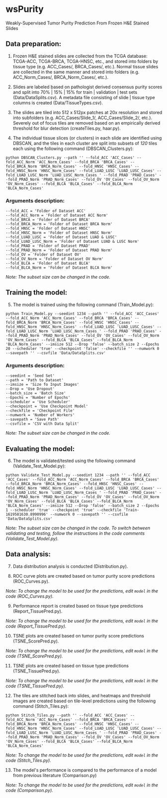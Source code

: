 # wsPurity

Weakly-Supervised Tumor Purity Prediction From Frozen H&E Stained Slides

## Data preparation:

1) Frozen H&E stained slides are collected from the TCGA database: TCGA-ACC, TCGA-BRCA, TCGA-HNSC, etc., and stored into folders by tissue type (e.g. ACC_Cases/, BRCA_Cases/, etc.). Normal tissue slides are collected in the same manner and stored into folders (e.g. ACC_Norm_Cases/, BRCA_Norm_Cases/, etc.).



2) Slides are labeled based on pathologist derived consensus purity scores and split into 70% | 15% | 15% for train | validation | test sets (Data/DataSplits.csv). A metadata file consisting of slide | tissue type columns is created (Data/TissueTypes.csv).

3) The slides are tiled into 512 x 512px patches at 20x resolution and stored into subfolders (e.g. ACC_Cases/Slide_1/, ACC_Cases/Slide_2/, etc.). Severely out of focus tiles are removed based on an empirically derived threshold for blur detection (createTiles.py, haar.py).

4) The individual tissue slices (or clusters) in each slide are identified using DBSCAN, and the tiles in each cluster are split into subsets of *120* tiles each using the following command (DBSCAN_Clusters.py):

```
python DBSCAN_Clusters.py --path '' --fold_ACC 'ACC_Cases' --fold_ACC_Norm 'ACC_Norm_Cases' --fold_BRCA 'BRCA_Cases' --fold_BRCA_Norm 'BRCA_Norm_Cases' --fold_HNSC 'HNSC_Cases' --fold_HNSC_Norm 'HNSC_Norm_Cases' --fold_LUAD_LUSC 'LUAD_LUSC_Cases' --fold_LUAD_LUSC_Norm 'LUAD_LUSC_Norm_Cases_' --fold_PRAD 'PRAD_Cases' --fold_PRAD_Norm 'PRAD_Norm_Cases' --fold_OV 'OV_Cases' --fold_OV_Norm 'OV_Norm_Cases' --fold_BLCA 'BLCA_Cases' --fold_BLCA_Norm 'BLCA_Norm_Cases'
```

### Arguments description:

```
--fold_ACC = 'Folder of Dataset ACC'
--fold_ACC_Norm = 'Folder of Dataset ACC Norm'
--fold_BRCA = 'Folder of Dataset BRCA'
--fold_BRCA_Norm = 'Folder of Dataset BRCA Norm'
--fold_HNSC = 'Folder of Dataset HNSC'
--fold_HNSC_Norm = 'Folder of Dataset HNSC Norm'
--fold_LUAD_LUSC = 'Folder of Dataset LUAD & LUSC'
--fold_LUAD_LUSC_Norm = 'Folder of Dataset LUAD & LUSC Norm'
--fold_PRAD = 'Folder of Dataset PRAD'
--fold_PRAD_Norm = 'Folder of Dataset PRAD Norm'
--fold_OV = 'Folder of Dataset OV'
--fold_OV_Norm = 'Folder of Dataset OV Norm'
--fold_BLCA = 'Folder of Dataset BLCA'
--fold_BLCA_Norm = 'Folder of Dataset BLCA Norm'
```

*Note: The subset size can be changed in the code.*

## Training the model:

5) The model is trained using the following command (Train_Model.py):

```
python Train_Model.py --seedint 1234 --path '' --fold_ACC 'ACC_Cases' --fold_ACC_Norm 'ACC_Norm_Cases' --fold_BRCA 'BRCA_Cases' --fold_BRCA_Norm 'BRCA_Norm_Cases' --fold_HNSC 'HNSC_Cases' --fold_HNSC_Norm 'HNSC_Norm_Cases' --fold_LUAD_LUSC 'LUAD_LUSC_Cases' --fold_LUAD_LUSC_Norm 'LUAD_LUSC_Norm_Cases_' --fold_PRAD 'PRAD_Cases' --fold_PRAD_Norm 'PRAD_Norm_Cases' --fold_OV 'OV_Cases' --fold_OV_Norm 'OV_Norm_Cases' --fold_BLCA 'BLCA_Cases' --fold_BLCA_Norm 'BLCA_Norm_Cases' --imsize 512 --Drop 'false' --batch_size 2 --Epochs 20 --scheduler 'true' --checkpoint 'false' --checkfile '' --numwork 0 --savepath '' --csvfile 'Data/DataSplits.csv'
```

### Arguments description:

```
--seedint = 'Seed Set'
--path = 'Path to Dataset'
--imsize = 'Size fo Input Images'
--Drop = 'Use Dropout'
--batch_size = 'Batch Size'
--Epochs = 'Number of Epochs'
--scheduler = 'Use Scheduler'
--checkpoint = 'Use Checkpoint Model'
--checkfile = 'Checkpoint File'
--numwork = 'Number of Workers'
--savepath = 'Save Path'
--csvfile = 'CSV with Data Split'
```

*Note: The subset size can be changed in the code.*

## Evaluating the model:

6) The model is validated/tested using the following command (Validate_Test_Model.py):

```
python Validate_Test_Model.py --seedint 1234 --path '' --fold_ACC 'ACC_Cases' --fold_ACC_Norm 'ACC_Norm_Cases' --fold_BRCA 'BRCA_Cases' --fold_BRCA_Norm 'BRCA_Norm_Cases' --fold_HNSC 'HNSC_Cases' --fold_HNSC_Norm 'HNSC_Norm_Cases' --fold_LUAD_LUSC 'LUAD_LUSC_Cases' --fold_LUAD_LUSC_Norm 'LUAD_LUSC_Norm_Cases_' --fold_PRAD 'PRAD_Cases' --fold_PRAD_Norm 'PRAD_Norm_Cases' --fold_OV 'OV_Cases' --fold_OV_Norm 'OV_Norm_Cases' --fold_BLCA 'BLCA_Cases' --fold_BLCA_Norm 'BLCA_Norm_Cases' --imsize 512 --Drop 'false' --batch_size 2 --Epochs 1 --scheduler 'true' --checkpoint 'true' --checkfile 'Train-1619581630.8990996' --numwork 0 --savepath '' --csvfile 'Data/DataSplits.csv'
```

*Note: The subset size can be changed in the code. To switch between validating and testing, follow the instructions in the code comments (Validate_Test_Model.py).*

## Data analysis:

7) Data distribution analysis is conducted (Distribution.py).

8) ROC curve plots are created based on tumor purity score predictions (ROC_Curves.py).

*Note: To change the model to be used for the predictions, edit `model` in the code (ROC_Curves.py).*

9) Performance report is created based on tissue type predictions (Report_TissuePred.py).

*Note: To change the model to be used for the predictions, edit `model` in the code (Report_TissuePred.py).*

10) TSNE plots are created based on tumor purity score predictions (TSNE_ScorePred.py).

*Note: To change the model to be used for the predictions, edit `model` in the code (TSNE_ScorePred.py).*

11) TSNE plots are created based on tissue type predictions (TSNE_TissuePred.py).

*Note: To change the model to be used for the predictions, edit `model` in the code (TSNE_TissuePred.py).*

12) The tiles are stitched back into slides, and heatmaps and threshold images are created based on tile-level predictions using the following command (Stitch_Tiles.py):

```
python Stitch_Tiles.py --path '' --fold_ACC 'ACC_Cases' --fold_ACC_Norm 'ACC_Norm_Cases' --fold_BRCA 'BRCA_Cases' --fold_BRCA_Norm 'BRCA_Norm_Cases' --fold_HNSC 'HNSC_Cases' --fold_HNSC_Norm 'HNSC_Norm_Cases' --fold_LUAD_LUSC 'LUAD_LUSC_Cases' --fold_LUAD_LUSC_Norm 'LUAD_LUSC_Norm_Cases_' --fold_PRAD 'PRAD_Cases' --fold_PRAD_Norm 'PRAD_Norm_Cases' --fold_OV 'OV_Cases' --fold_OV_Norm 'OV_Norm_Cases' --fold_BLCA 'BLCA_Cases' --fold_BLCA_Norm 'BLCA_Norm_Cases'
```

*Note: To change the model to be used for the predictions, edit `model` in the code (Stitch_Tiles.py).*

13) The model's performance is compared to the performance of a model from previous literature (Comparison.py)

*Note: To change the model to be used for the predictions, edit `model` in the code (Comparison.py).*
